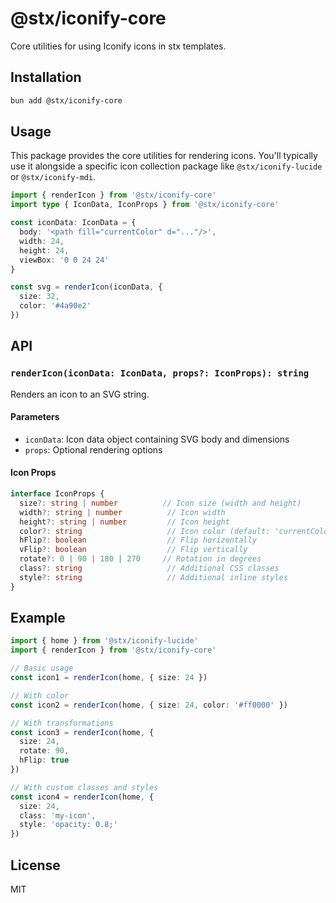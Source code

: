 # @stx/iconify-core

Core utilities for using Iconify icons in stx templates.

## Installation

```bash
bun add @stx/iconify-core
```

## Usage

This package provides the core utilities for rendering icons. You'll typically use it alongside a specific icon collection package like `@stx/iconify-lucide` or `@stx/iconify-mdi`.

```typescript
import { renderIcon } from '@stx/iconify-core'
import type { IconData, IconProps } from '@stx/iconify-core'

const iconData: IconData = {
  body: '<path fill="currentColor" d="..."/>',
  width: 24,
  height: 24,
  viewBox: '0 0 24 24'
}

const svg = renderIcon(iconData, {
  size: 32,
  color: '#4a90e2'
})
```

## API

### `renderIcon(iconData: IconData, props?: IconProps): string`

Renders an icon to an SVG string.

#### Parameters

- `iconData`: Icon data object containing SVG body and dimensions
- `props`: Optional rendering options

#### Icon Props

```typescript
interface IconProps {
  size?: string | number          // Icon size (width and height)
  width?: string | number          // Icon width
  height?: string | number         // Icon height
  color?: string                   // Icon color (default: 'currentColor')
  hFlip?: boolean                  // Flip horizontally
  vFlip?: boolean                  // Flip vertically
  rotate?: 0 | 90 | 180 | 270     // Rotation in degrees
  class?: string                   // Additional CSS classes
  style?: string                   // Additional inline styles
}
```

## Example

```typescript
import { home } from '@stx/iconify-lucide'
import { renderIcon } from '@stx/iconify-core'

// Basic usage
const icon1 = renderIcon(home, { size: 24 })

// With color
const icon2 = renderIcon(home, { size: 24, color: '#ff0000' })

// With transformations
const icon3 = renderIcon(home, {
  size: 24,
  rotate: 90,
  hFlip: true
})

// With custom classes and styles
const icon4 = renderIcon(home, {
  size: 24,
  class: 'my-icon',
  style: 'opacity: 0.8;'
})
```

## License

MIT

